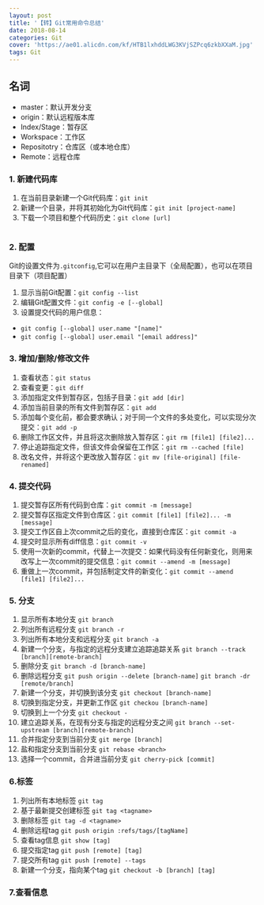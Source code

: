 ```yaml
---
layout: post
title: '【转】Git常用命令总结'
date: 2018-08-14
categories: Git
cover: 'https://ae01.alicdn.com/kf/HTB1lxhddLWG3KVjSZPcq6zkbXXaM.jpg'
tags: Git 
---
```



## 名词

* master：默认开发分支
* origin：默认远程版本库
* Index/Stage：暂存区
* Workspace：工作区
* Repositotry：仓库区（或本地仓库）
* Remote：远程仓库

### 1. 新建代码库

1. 在当前目录新建一个Git代码库：`git init`
2. 新建一个目录，并将其初始化为Git代码库：`git init [project-name]`
3. 下载一个项目和整个代码历史：`git clone [url]` 
    ```--depth=1 参数表示只拉取最近的一次commit后的全部信息。这种一般用于下载源码编译，不需要以前的提交信息
    ```

### 2. 配置
Git的设置文件为`.gitconfig`,它可以在用户主目录下（全局配置），也可以在项目目录下（项目配置）

1. 显示当前Git配置：`git config --list`
2. 编辑Git配置文件：`git config -e [--global]`
3. 设置提交代码的用户信息：
* `git config [--global] user.name "[name]"` 
* `git config [--global] user.email "[email address]"`

### 3. 增加/删除/修改文件

1. 查看状态：`git status`
2. 查看变更：`git diff`
3. 添加指定文件到暂存区，包括子目录：`git add [dir]`
4. 添加当前目录的所有文件到暂存区：`git add`
5. 添加每个变化前，都会要求确认；对于同一个文件的多处变化，可以实现分次提交：`git add -p`
6. 删除工作区文件，并且将这次删除放入暂存区：`git rm [file1] [file2]...`
7. 停止追踪指定文件，但该文件会保留在工作区：`git rm --cached [file]`
8. 改名文件，并将这个更改放入暂存区：`git mv [file-original] [file-renamed]`

### 4. 提交代码

1. 提交暂存区所有代码到仓库：`git commit -m [message]`
2. 提交暂存区指定文件到仓库区：`git commit [file1] [file2]... -m [message]`
3. 提交工作区自上次commit之后的变化，直接到仓库区：`git commit -a`
4. 提交时显示所有diff信息：`git commit -v`
5. 使用一次新的commit，代替上一次提交：如果代码没有任何新变化，则用来改写上一次commit的提交信息：`git commit --amend -m [message]`
6. 重做上一次commit，并包括制定文件的新变化：`git commit --amend [file1] [file2]...`

### 5. 分支

1. 显示所有本地分支 `git branch`
2. 列出所有远程分支 `git branch -r`
3. 列出所有本地分支和远程分支 `git branch -a`
4. 新建一个分支，与指定的远程分支建立追踪追踪关系 `git branch --track [branch][remote-branch]`
5. 删除分支 `git branch -d [branch-name]` 
6. 删除远程分支 `git push origin --delete [branch-name]` `git branch -dr [remote/branch]`
7. 新建一个分支，并切换到该分支 `git checkout [branch-name]`
8. 切换到指定分支，并更新工作区 `git checkou [branch-name]`
9. 切换到上一个分支 `git checkout -`
10. 建立追踪关系，在现有分支与指定的远程分支之间 `git branch --set-upstream [branch][remote-branch]`
11. 合并指定分支到当前分支 `git merge [branch]`
12. 盐和指定分支到当前分支 `git rebase <branch>`
13. 选择一个commit，合并进当前分支 `git cherry-pick [commit]`

### 6.标签
1. 列出所有本地标签 `git tag`
2. 基于最新提交创建标签 `git tag <tagname>`
3. 删除标签 `git tag -d <tagname>  `
4. 删除远程tag `git push origin :refs/tags/[tagName]`
5. 查看tag信息 `git show [tag]`
6. 提交指定tag `git push [remote] [tag]`
7. 提交所有tag `git push [remote] --tags`
8. 新建一个分支，指向某个tag `git checkout -b [branch] [tag]`

### 7.查看信息

